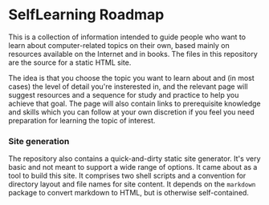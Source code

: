# SelfLearning Roadmap 

This is a collection of information intended to guide people who want to learn about computer-related topics on their own, based mainly on resources available on the Internet and in books. The files in this repository are the source for a static HTML site.

The idea is that you choose the topic you want to learn about and (in most cases) the level of detail you're insterested in, and the relevant page will suggest resources and a sequence for study and practice to help you achieve that goal. The page will also contain links to prerequisite knowledge and skills which you can follow at your own discretion if you feel you need preparation for learning the topic of interest.

### Site generation

The repository also contains a quick-and-dirty static site generator. It's very basic and not meant to support a wide range of options. It came about as a tool to build this site. It comprises two shell scripts and a convention for directory layout and file names for site content. It depends on the ```markdown``` package to convert markdown to HTML, but is otherwise self-contained.